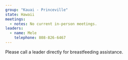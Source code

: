 ```yaml
---
group: "Kauai - Princeville"
state: Hawaii
meetings:
  - notes: No current in-person meetings.
leaders:
  - name: Mele
    telephone: 808-826-6467
---
```

Please call a leader directly for breastfeeding assistance.